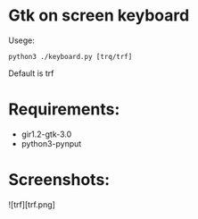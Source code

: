 # Gtk on screen keyboard

Usege:

`python3 ./keyboard.py [trq/trf]`

Default is trf

# Requirements:

* gir1.2-gtk-3.0
* python3-pynput

# Screenshots:

![trf][trf.png]
